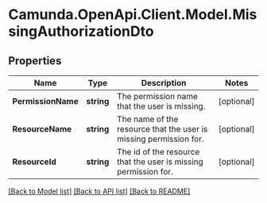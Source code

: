 # Camunda.OpenApi.Client.Model.MissingAuthorizationDto
## Properties

Name | Type | Description | Notes
------------ | ------------- | ------------- | -------------
**PermissionName** | **string** | The permission name that the user is missing. | [optional] 
**ResourceName** | **string** | The name of the resource that the user is missing permission for. | [optional] 
**ResourceId** | **string** | The id of the resource that the user is missing permission for. | [optional] 

[[Back to Model list]](../README.md#documentation-for-models) [[Back to API list]](../README.md#documentation-for-api-endpoints) [[Back to README]](../README.md)

